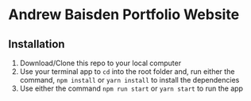 # Andrew Baisden Portfolio Website

## Installation

1. Download/Clone this repo to your local computer
2. Use your terminal app to `cd` into the root folder and, run either the command, `npm install` or `yarn install` to install the dependencies
3. Use either the command `npm run start` or `yarn start` to run the app